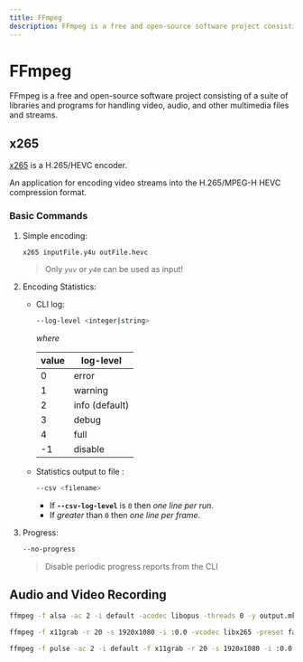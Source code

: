 ```yaml
---
title: FFmpeg
description: FFmpeg is a free and open-source software project consisting of a suite of libraries and programs for handling video, audio, and other multimedia files and streams.
---
```


# FFmpeg

FFmpeg is a free and open-source software project consisting of a suite of libraries and programs for handling video, audio, and other multimedia files and streams.

## x265

[x265](https://x265.readthedocs.io/en/master/) is a H.265/HEVC encoder.

An application for encoding video streams into the H.265/MPEG-H HEVC compression format.

### Basic Commands

1. Simple encoding:

   ```bash
   x265 inputFile.y4u outFile.hevc
   ```

   > Only _`yuv`_ or _`y4m`_ can be used as input!

2. Encoding Statistics:

   - CLI log:

     ```bash
     --log-level <integer|string>
     ```

     _where_

     | value | log-level      |
     | ----- | -------------- |
     | 0     | error          |
     | 1     | warning        |
     | 2     | info (default) |
     | 3     | debug          |
     | 4     | full           |
     | -1    | disable        |

   - Statistics output to file :

     ```bash
     --csv <filename>
     ```

     - If **`--csv-log-level`** is `0` then _one line per run_.
     - If _greater_ than `0` then _one line per frame_.

3. Progress:

   ```bash
   --no-progress
   ```

   > Disable periodic progress reports from the CLI

## Audio and Video Recording

```bash
ffmpeg -f alsa -ac 2 -i default -acodec libopus -threads 0 -y output.mka
```

```bash
ffmpeg -f x11grab -r 20 -s 1920x1080 -i :0.0 -vcodec libx265 -preset fast -b:v 500k -threads 0 -y output.6.mkv
```

```bash
ffmpeg -f pulse -ac 2 -i default -f x11grab -r 20 -s 1920x1080 -i :0.0 -acodec aac -vcodec libx264 -preset ultrafast -b:v 900k -threads 0 -y output.mkv
```
